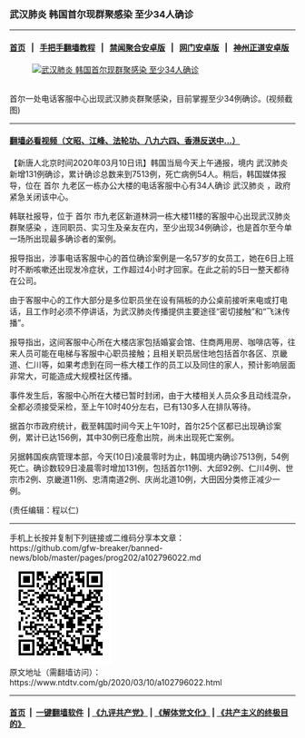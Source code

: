 ### 武汉肺炎 韩国首尔现群聚感染 至少34人确诊
------------------------

#### [首页](https://github.com/gfw-breaker/banned-news/blob/master/README.md) &nbsp;&nbsp;|&nbsp;&nbsp; [手把手翻墙教程](https://github.com/gfw-breaker/guides/wiki) &nbsp;&nbsp;|&nbsp;&nbsp; [禁闻聚合安卓版](https://github.com/gfw-breaker/bn-android) &nbsp;&nbsp;|&nbsp;&nbsp; [网门安卓版](https://github.com/oGate2/oGate) &nbsp;&nbsp;|&nbsp;&nbsp; [神州正道安卓版](https://github.com/SzzdOgate/update) 



<div><div class="featured_image">
 <a href="https://i.ntdtv.com/assets/uploads/2020/03/1-109.jpg" target="_blank">
  <figure>
   <img alt="武汉肺炎 韩国首尔现群聚感染 至少34人确诊" src="https://i.ntdtv.com/assets/uploads/2020/03/1-109-800x450.jpg"/>
  </figure><br/>
 </a>
 <span class="caption">
  首尔一处电话客服中心出现武汉肺炎群聚感染，目前掌握至少34例确诊。(视频截图)
 </span>
</div>
</div><hr/>

#### [翻墙必看视频（文昭、江峰、法轮功、八九六四、香港反送中...）](https://github.com/gfw-breaker/banned-news/blob/master/pages/link3.md)

<div><div class="post_content" itemprop="articleBody">
 <p>
  【新唐人北京时间2020年03月10日讯】韩国当局今天上午通报，境内
  <ok href="https://www.ntdtv.com/gb/武汉肺炎.htm">
   武汉肺炎
  </ok>
  新增131例确诊，累计确诊总数来到7513例，死亡病例54人。稍后，韩国媒体报导，位在
  <ok href="https://www.ntdtv.com/gb/首尔.htm">
   首尔
  </ok>
  九老区一栋办公大楼的电话客服中心有34人确诊
  <ok href="https://www.ntdtv.com/gb/武汉肺炎.htm">
   武汉肺炎
  </ok>
  ，政府紧急关闭该中心。
 </p>
 <p>
  韩联社报导，位于
  <ok href="https://www.ntdtv.com/gb/首尔.htm">
   首尔
  </ok>
  市九老区新道林洞一栋大楼11楼的客服中心出现武汉肺炎
  <ok href="https://www.ntdtv.com/gb/群聚感染.htm">
   群聚感染
  </ok>
  ，连同职员、实习生及亲友在内，至少出现34例确诊，也是首尔至今单一场所出现最多确诊者的案例。
 </p>
 <p>
  报导指出，涉事电话客服中心的首位确诊案例是一名57岁的女员工，她在6日上班时不断咳嗽还出现发冷症状，工作超过4小时才回家。在此之前的5日一整天都待在公司。
 </p>
 <p>
  由于客服中心的工作大部分是多位职员坐在设有隔板的办公桌前接听来电或打电话，且工作时必须不停讲话，为武汉肺炎传播提供主要途径“密切接触”和“飞沫传播”。
 </p>
 <div class="video_fit_container">
 </div>
 <p>
  报导指出，这间客服中心所在大楼店家包括婚宴会馆、住商两用房、咖啡店等，往来人员可能在电梯与客服中心职员接触；且相关职员居住地包括首尔各区、京畿道、仁川等，如果考虑到在同一栋大楼工作的员工以及同住的家人，预计影响层面非常大，可能造成大规模社区传播。
 </p>
 <p>
  事件发生后，客服中心所在大楼已暂时封闭，由于大楼相关人员众多且动线混杂，全都必须接受采检，至上午10时40分左右，已有130多人在排队等待。
 </p>
 <p>
  据首尔市政府统计，截至韩国时间今天上午10时，首尔25个区都已出现确诊案例，累计已达156例，其中30例已痊愈出院，尚未出现死亡案例。
 </p>
 <p>
  另据韩国疾病管理本部，今天(10日)凌晨零时为止，韩国境内确诊7513例，54例死亡。确诊数较9日凌晨零时增加131例，包括首尔11例、大邱92例、仁川4例、世宗市2例、京畿道11例、忠清南道2例、庆尚北道10例，大田因分类修正减少一例。
 </p>
 <p>
  (责任编辑：程以仁)
 </p>
 <div class="single_ad">
 </div>
</div>
</div>
<hr/>
手机上长按并复制下列链接或二维码分享本文章：<br/>
https://github.com/gfw-breaker/banned-news/blob/master/pages/prog202/a102796022.md <br/>
<a href='https://github.com/gfw-breaker/banned-news/blob/master/pages/prog202/a102796022.md'><img src='https://github.com/gfw-breaker/banned-news/blob/master/pages/prog202/a102796022.md.png'/></a> <br/>
原文地址（需翻墙访问）：https://www.ntdtv.com/gb/2020/03/10/a102796022.html


------------------------
#### [首页](https://github.com/gfw-breaker/banned-news/blob/master/README.md) &nbsp;|&nbsp; [一键翻墙软件](https://github.com/gfw-breaker/nogfw/blob/master/README.md) &nbsp;| [《九评共产党》](https://github.com/gfw-breaker/9ping.md/blob/master/README.md#九评之一评共产党是什么) | [《解体党文化》](https://github.com/gfw-breaker/jtdwh.md/blob/master/README.md) | [《共产主义的终极目的》](https://github.com/gfw-breaker/gczydzjmd.md/blob/master/README.md)


<img src='http://gfw-breaker.win/banned-news/pages/prog202/a102796022.md' width='0px' height='0px'/>